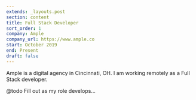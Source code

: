 ```yaml
---
extends: _layouts.post
section: content
title: Full Stack Developer
sort_order: 1
company: Ample
company_url: https://www.ample.co
start: October 2019
end: Present
draft: false
---
```

Ample is a digital agency in Cincinnati, OH. I am working remotely as a Full Stack developer.

@todo Fill out as my role develops...
